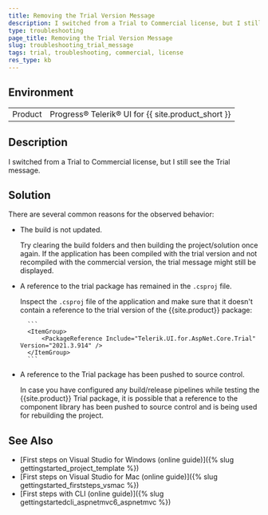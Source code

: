 ```yaml
---
title: Removing the Trial Version Message
description: I switched from a Trial to Commercial license, but I still see the Trial message. How to remove the trial version message?
type: troubleshooting
page_title: Removing the Trial Version Message
slug: troubleshooting_trial_message
tags: trial, troubleshooting, commercial, license
res_type: kb
---
```


## Environment

<table>
	<tbody>
        <tr>
			<td>Product</td>
			<td>Progress® Telerik® UI for {{ site.product_short }}</td>
		</tr>
	</tbody>
</table>

## Description

I switched from a Trial to Commercial license, but I still see the Trial message.

## Solution

There are several common reasons for the observed behavior:

* The build is not updated.

    Try clearing the build folders and then building the project/solution once again. If the application has been compiled with the trial version and not recompiled with the commercial version, the trial message might still be displayed.

* A reference to the trial package has remained in the `.csproj` file.

    Inspect the `.csproj` file of the application and make sure that it doesn't contain a reference to the trial version of the {{site.product}} package:

        ```
        <ItemGroup>
            <PackageReference Include="Telerik.UI.for.AspNet.Core.Trial" Version="2021.3.914" />
        </ItemGroup>
        ```

* A reference to the Trial package has been pushed to source control.

    In case you have configured any build/release pipelines while testing the {{site.product}} Trial package, it is possible that a reference to the component library has been pushed to source control and is being used for rebuilding the project.

## See Also

* [First steps on Visual Studio for Windows (online guide)]({% slug gettingstarted_project_template %})
* [First steps on Visual Studio for Mac (online guide)]({% slug gettingstarted_firststeps_vsmac %})
* [First steps with CLI (online guide)]({% slug gettingstartedcli_aspnetmvc6_aspnetmvc %})


